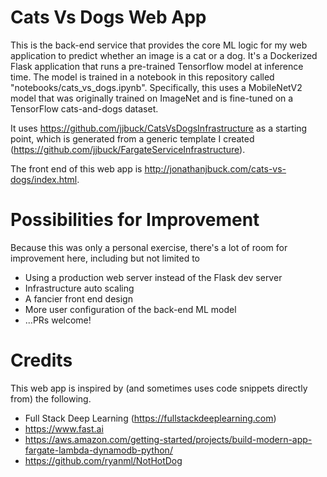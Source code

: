 # Cats Vs Dogs Web App

This is the back-end service that provides the core ML logic for my web application to predict
whether an image is a cat or a dog. It's a Dockerized Flask application that runs a
pre-trained Tensorflow model at inference time. The model is trained in a notebook in this
repository called "notebooks/cats_vs_dogs.ipynb". Specifically, this uses a MobileNetV2
model that was originally trained on ImageNet and is fine-tuned on a TensorFlow cats-and-dogs dataset.

It uses https://github.com/jjbuck/CatsVsDogsInfrastructure as a starting point, which is generated from a generic template I created (https://github.com/jjbuck/FargateServiceInfrastructure).

The front end of this web app is http://jonathanjbuck.com/cats-vs-dogs/index.html.

# Possibilities for Improvement

Because this was only a personal exercise, there's a lot of room for improvement here, including
but not limited to
* Using a production web server instead of the Flask dev server
* Infrastructure auto scaling
* A fancier front end design
* More user configuration of the back-end ML model
* ...PRs welcome!

# Credits
This web app is inspired by (and sometimes uses code snippets directly from) the following.
* Full Stack Deep Learning (https://fullstackdeeplearning.com)
* https://www.fast.ai
* https://aws.amazon.com/getting-started/projects/build-modern-app-fargate-lambda-dynamodb-python/
* https://github.com/ryanml/NotHotDog